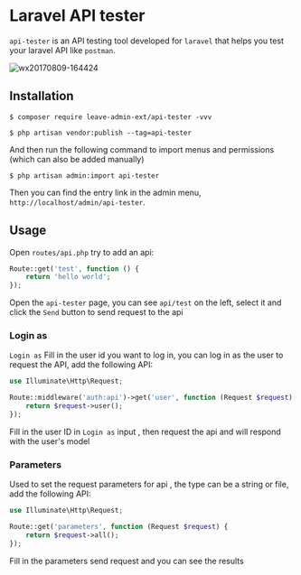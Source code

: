 # Laravel API tester

`api-tester` is an API testing tool developed for `laravel` that helps you test your laravel API like `postman`.

![wx20170809-164424](https://user-images.githubusercontent.com/1479100/29112946-1e32971c-7d22-11e7-8cc0-5b7ad25d084e.png)

## Installation

```shell
$ composer require leave-admin-ext/api-tester -vvv

$ php artisan vendor:publish --tag=api-tester

```
And then run the following command to import menus and permissions (which can also be added manually)

```shell
$ php artisan admin:import api-tester
```

Then you can find the entry link in the admin menu, `http://localhost/admin/api-tester`.

## Usage

Open `routes/api.php` try to add an api:

```php
Route::get('test', function () {
    return 'hello world';
});
```

Open the `api-tester` page, you can see `api/test` on the left, select it and click the `Send` button to send request to the api

### Login as

`Login as` Fill in the user id you want to log in, you can log in as the user to request the API, add the following API:

```php
use Illuminate\Http\Request;

Route::middleware('auth:api')->get('user', function (Request $request) {
    return $request->user();
});
```
Fill in the user ID in `Login as` input , then request the api and will respond with the user's model

### Parameters

Used to set the request parameters for api , the type can be a string or file, add the following API:

```php
use Illuminate\Http\Request;

Route::get('parameters', function (Request $request) {
    return $request->all();
});
```

Fill in the parameters send request and you can see the results